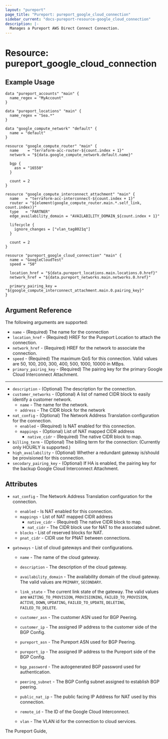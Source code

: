 ```yaml
---
layout: "pureport"
page_title: "Pureport: pureport_google_cloud_connection"
sidebar_current: "docs-pureport-resource-google_cloud_connection"
description: |-
  Manages a Pureport AWS Direct Connect Connection.
---
```


# Resource: pureport\_google\_cloud\_connection

## Example Usage

```hcl
data "pureport_accounts" "main" {
  name_regex = "MyAccount"
}

data "pureport_locations" "main" {
  name_regex = "Sea.*"
}

data "google_compute_network" "default" {
  name = "default"
}

resource "google_compute_router" "main" {
  name    = "terraform-acc-router-${count.index + 1}"
  network = "${data.google_compute_network.default.name}"

  bgp {
    asn = "16550"
  }

  count = 2
}

resource "google_compute_interconnect_attachment" "main" {
  name   = "terraform-acc-interconnect-${count.index + 1}"
  router = "${element(google_compute_router.main.*.self_link, count.index)}"
  type   = "PARTNER"
  edge_availability_domain = "AVAILABILITY_DOMAIN_${count.index + 1}"

  lifecycle {
    ignore_changes = ["vlan_tag8021q"]
  }

  count = 2
}

resource "pureport_google_cloud_connection" "main" {
  name = "GoogleCloudTest"
  speed = "50"

  location_href = "${data.pureport_locations.main.locations.0.href}"
  network_href = "${data.pureport_networks.main.networks.0.href}"

  primary_pairing_key = "${google_compute_interconnect_attachment.main.0.pairing_key}"
}
```

## Argument Reference

The following arguments are supported:

* `name` - (Required) The name for the connection
* `location_href` - (Required) HREF for the Pureport Location to attach the connection.
* `network_href` - (Required) HREF for the network to associate the connection.
* `speed` - (Required) The maximum QoS for this connection. Valid values are 50, 100, 200, 300, 400, 500, 1000, 10000 in MBps.
* `primary_pairing_key` - (Required) The pairing key for the primary Google Cloud Interconnect Attachment.

- - -
* `description` - (Optional) The description for the connection.
* `customer_networks` - (Optional) A list of named CIDR block to easily identify a customer network.
    * `name` - The name for the network.
    * `address` - The CIDR block for the network
* `nat_config` - (Optional) The Network Address Translation configuration for the connection.
    * `enabled` - (Required) Is NAT enabled for this connection.
    * `mappings` - (Optional) List of NAT mapped CIDR address
        * `native_cidr` - (Required) The native CIDR block to map.
* `billing_term` - (Optional) The billing term for the connection: (Currently only HOURLY is supported.)
* `high_availability` - (Optional) Whether a redundant gateway is/should be provisioned for this connection.
* `secodary_pairing_key` - (Optional) If HA is enabled, the pairing key for the backup Google Cloud Interconnect Attachment.

## Attributes

* `nat_config` - The Network Address Translation configuration for the connection.
    * `enabled` - Is NAT enabled for this connection.
    * `mappings` - List of NAT mapped CIDR address
        * `native_cidr` - (Required) The native CIDR block to map.
        * `nat_cidr` - The CIDR block use for NAT to the associated subnet.
    * `blocks` - List of reserved blocks for NAT.
    * `pnat_cidr` - CIDR use for PNAT between connections.

* `gateways` - List of cloud gateways and their configurations.

    * `name` - The name of the cloud gateway.

    * `description` - The description of the cloud gateway.

    * `availability_domain` - The availability domain of the cloud gateway. The valid values are `PRIMARY`, `SECONDARY`.

    * `link_state` - The current link state of the gateway. The valid values are `WAITING_TO_PROVISION`, `PROVISIONING`, `FAILED_TO_PROVISION`, `ACTIVE`, `DOWN`, `UPDATING`, `FAILED_TO_UPDATE`, `DELETING`, `FAILED_TO_DELETE`.

    * `customer_asn` - The customer ASN used for BGP Peering.

    * `customer_ip` - The assigned IP address to the customer side of the BGP Config.

    * `pureport_asn` - The Pureport ASN used for BGP Peering.

    * `pureport_ip` -  The assigned IP address to the Pureport side of the BGP Config.

    * `bgp_password` - The autogenerated BGP password used for authentication.

    * `peering_subnet` - The BGP Config subnet assigned to establish BGP peering.

    * `public_nat_ip` - The public facing IP Address for NAT used by this connection.

    * `remote_id` - The ID of the Google Cloud Interconnect.

    * `vlan` - The VLAN id for the connection to cloud services.

The Pureport Guide, []()
